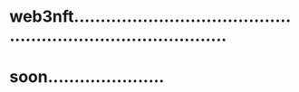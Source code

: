 # web3nft..................................................................................
# soon......................
